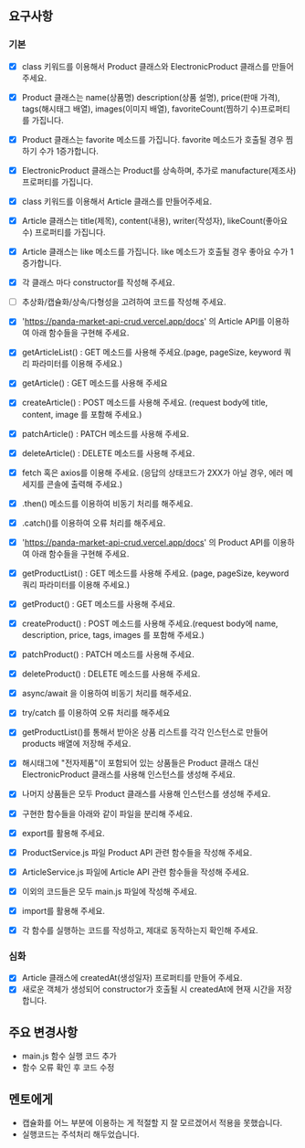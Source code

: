 
## 요구사항

### 기본
- [x] class 키워드를 이용해서 Product 클래스와 ElectronicProduct 클래스를 만들어 주세요.
- [x] Product 클래스는 name(상품명) description(상품 설명), price(판매 가격), tags(해시태그 배열), images(이미지 배열), favoriteCount(찜하기 수)프로퍼티를 가집니다.
- [x] Product 클래스는 favorite 메소드를 가집니다. favorite 메소드가 호출될 경우 찜하기 수가 1증가합니다. 
- [x] ElectronicProduct 클래스는 Product를 상속하며, 추가로 manufacture(제조사) 프로퍼티를 가집니다. 


- [x] class 키워드를 이용해서 Article 클래스를 만들어주세요.  
- [x] Article 클래스는 title(제목), content(내용), writer(작성자), likeCount(좋아요 수) 프로퍼티를 가집니다.
- [x] Article 클래스는 like 메소드를 가집니다. like 메소드가 호출될 경우 좋아요 수가 1 증가합니다.
- [x] 각 클래스 마다 constructor를 작성해 주세요.
- [ ] 추상화/캡슐화/상속/다형성을 고려하여 코드를 작성해 주세요.


- [x] 'https://panda-market-api-crud.vercel.app/docs' 의 Article API를 이용하여 아래 함수들을 구현해 주세요.
- [x] getArticleList() : GET 메소드를 사용해 주세요.(page, pageSize, keyword 쿼리 파라미터를 이용해 주세요.)
- [x] getArticle() : GET 메소드를 사용해 주세요
- [x] createArticle() : POST 메소드를 사용해 주세요. (request body에 title, content, image 를 포함해 주세요.)
- [x] patchArticle() : PATCH 메소드를 사용해 주세요.
- [x] deleteArticle() : DELETE 메소드를 사용해 주세요.
- [x] fetch 혹은 axios를 이용해 주세요. (응답의 상태코드가 2XX가 아닐 경우, 에러 메세지를 콘솔에 출력해 주세요.)
- [x] .then() 메소드를 이용하여 비동기 처리를 해주세요. 
- [x] .catch()를 이용하여 오류 처리를 해주세요. 


- [x] 'https://panda-market-api-crud.vercel.app/docs' 의 Product API를 이용하여 아래 함수들을 구현해 주세요.
- [x] getProductList() : GET 메소드를 사용해 주세요. (page, pageSize, keyword 쿼리 파라미터를 이용해 주세요.)
- [x] getProduct() : GET 메소드를 사용해 주세요.
- [x] createProduct() : POST 메소드를 사용해 주세요.(request body에 name, description, price, tags, images 를 포함해 주세요.)
- [x] patchProduct() : PATCH 메소드를 사용해 주세요.
- [x] deleteProduct() : DELETE 메소드를 사용해 주세요.
- [x] async/await 을 이용하여 비동기 처리를 해주세요.
- [x] try/catch 를 이용하여 오류 처리를 해주세요


- [x] getProductList()를 통해서 받아온 상품 리스트를 각각 인스턴스로 만들어  products 배열에 저장해 주세요. 
- [x] 해시태그에 "전자제품"이 포함되어 있는 상품들은 Product 클래스 대신 ElectronicProduct 클래스를 사용해 인스턴스를 생성해 주세요.
- [x] 나머지 상품들은 모두 Product 클래스를 사용해 인스턴스를 생성해 주세요.


- [x] 구현한 함수들을 아래와 같이 파일을 분리해 주세요.
- [x] export를 활용해 주세요.
- [x] ProductService.js 파일 Product API 관련 함수들을 작성해 주세요.
- [x] ArticleService.js 파일에 Article API 관련 함수들을 작성해 주세요.


- [x] 이외의 코드들은 모두 main.js 파일에 작성해 주세요.
- [x] import를 활용해 주세요. 
- [x] 각 함수를 실행하는 코드를 작성하고, 제대로 동작하는지 확인해 주세요. 


### 심화
- [x] Article 클래스에 createdAt(생성일자) 프로퍼티를 만들어 주세요.
- [x] 새로운 객체가 생성되어 constructor가 호출될 시 createdAt에 현재 시간을 저장합니다.

## 주요 변경사항
- main.js 함수 실행 코드 추가 
- 함수 오류 확인 후 코드 수정 

## 멘토에게
- 캡슐화를 어느 부분에 이용하는 게 적절할 지 잘 모르겠어서 적용을 못했습니다. 
- 실행코드는 주석처리 해두었습니다. 

